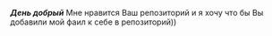***День добрый***
Мне нравится Ваш репозиторий и я хочу что бы Вы добавили мой фаил к себе в репозиторий))